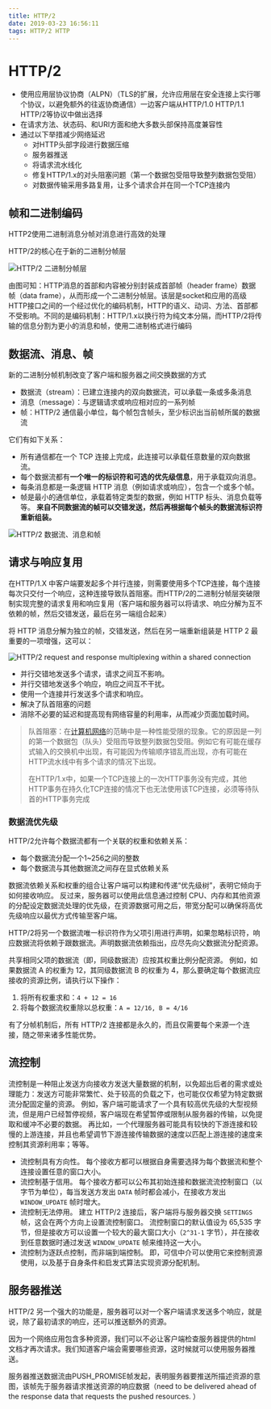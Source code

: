 ```yaml
---
title: HTTP/2
date: 2019-03-23 16:56:11
tags: HTTP/2 HTTP
---
```


# HTTP/2

- 使用应用层协议协商（ALPN）（TLS的扩展，允许应用层在安全连接上实行哪个协议，以避免额外的往返协商通信）一边客户端从HTTP/1.0 HTTP/1.1 HTTP/2等协议中做出选择
- 在请求方法、状态码、和URI方面和绝大多数头部保持高度兼容性
- 通过以下举措减少网络延迟
  - 对HTTP头部字段进行数据压缩
  - 服务器推送
  - 将请求流水线化
  - 修复HTTP/1.x的对头阻塞问题（第一个数据包受阻导致整列数据包受阻）
  - 对数据传输采用多路复用，让多个请求合并在同一个TCP连接内

## 帧和二进制编码

HTTP2使用二进制消息分帧对消息进行高效的处理

HTTP/2的核心在于新的二进制分帧层

![HTTP/2 二进制分帧层](https://developers.google.com/web/fundamentals/performance/http2/images/binary_framing_layer01.svg?hl=zh-cn)

由图可知：HTTP消息的首部和内容被分别封装成首部帧（header frame）数据帧（data frame），从而形成一个二进制分帧层。该层是socket和应用的高级HTTP接口之间的一个经过优化的编码机制，HTTP的语义、动词、方法、首部都不受影响。不同的是编码机制：HTTP/1.x以换行符为纯文本分隔，而HTTP/2将传输的信息分割为更小的消息和帧，使用二进制格式进行编码

## 数据流、消息、帧

新的二进制分帧机制改变了客户端和服务器之间交换数据的方式

- 数据流（stream）：已建立连接内的双向数据流，可以承载一条或多条消息
- 消息（message）：与逻辑请求或响应相对应的一系列帧
- 帧：HTTP/2 通信最小单位，每个帧包含帧头，至少标识出当前帧所属的数据流

它们有如下关系：

- 所有通信都在一个 TCP 连接上完成，此连接可以承载任意数量的双向数据流。
- 每个数据流都有**一个唯一的标识符和可选的优先级信息**，用于承载双向消息。
- 每条消息都是一条逻辑 HTTP 消息（例如请求或响应），包含一个或多个帧。
- 帧是最小的通信单位，承载着特定类型的数据，例如 HTTP 标头、消息负载等等。 **来自不同数据流的帧可以交错发送，然后再根据每个帧头的数据流标识符重新组装。**

![HTTP/2 数据流、消息和帧](https://developers.google.com/web/fundamentals/performance/http2/images/streams_messages_frames01.svg?hl=zh-cn)

## 请求与响应复用

在HTTP/1.X 中客户端要发起多个并行连接，则需要使用多个TCP连接，每个连接每次只交付一个响应，这种连接导致队首阻塞。而HTTP/2的二进制分帧层突破限制实现完整的请求复用和响应复用（客户端和服务器可以将请求、响应分解为互不依赖的帧，然后交错发送，最后在另一端组合起来）

将 HTTP 消息分解为独立的帧，交错发送，然后在另一端重新组装是 HTTP 2 最重要的一项增强，这可以：

![HTTP/2 request and response multiplexing within a shared connection](https://developers.google.com/web/fundamentals/performance/http2/images/multiplexing01.svg)

- 并行交错地发送多个请求，请求之间互不影响。
- 并行交错地发送多个响应，响应之间互不干扰。
- 使用一个连接并行发送多个请求和响应。
- 解决了队首阻塞的问题
- 消除不必要的延迟和提高现有网络容量的利用率，从而减少页面加载时间。

> 队首阻塞：在[计算机网络](https://zh.wikipedia.org/wiki/%E8%AE%A1%E7%AE%97%E6%9C%BA%E7%BD%91%E7%BB%9C)的范畴中是一种性能受限的现象。它的原因是一列的第一个数据包（队头）受阻而导致整列数据包受阻。例如它有可能在缓存式输入的交换机中出现，有可能因为传输顺序错乱而出现，亦有可能在HTTP流水线中有多个请求的情况下出现。
>
> 在HTTP/1.x中，如果一个TCP连接上的一次HTTP事务没有完成，其他HTTP事务在持久化TCP连接的情况下也无法使用该TCP连接，必须等待队首的HTTP事务完成



### 数据流优先级

HTTP/2允许每个数据流都有一个关联的权重和依赖关系：

- 每个数据流分配一个1~256之间的整数
- 每个数据流与其他数据流之间存在显式依赖关系

数据流依赖关系和权重的组合让客户端可以构建和传递“优先级树”，表明它倾向于如何接收响应。 反过来，服务器可以使用此信息通过控制 CPU、内存和其他资源的分配设定数据流处理的优先级，在资源数据可用之后，带宽分配可以确保将高优先级响应以最优方式传输至客户端。

HTTP/2将另一个数据流唯一标识符作为父项引用进行声明，如果忽略标识符，响应数据流将依赖于跟数据流。声明数据流依赖指出，应尽先向父数据流分配资源。

共享相同父项的数据流（即，同级数据流）应按其权重比例分配资源。 例如，如果数据流 A 的权重为 12，其同级数据流 B 的权重为 4，那么要确定每个数据流应接收的资源比例，请执行以下操作：

1. 将所有权重求和：`4 + 12 = 16`
2. 将每个数据流权重除以总权重：`A = 12/16, B = 4/16`



有了分帧机制后，所有 HTTP/2 连接都是永久的，而且仅需要每个来源一个连接，随之带来诸多性能优势。



## 流控制

流控制是一种阻止发送方向接收方发送大量数据的机制，以免超出后者的需求或处理能力：发送方可能非常繁忙、处于较高的负载之下，也可能仅仅希望为特定数据流分配固定量的资源。 例如，客户端可能请求了一个具有较高优先级的大型视频流，但是用户已经暂停视频，客户端现在希望暂停或限制从服务器的传输，以免提取和缓冲不必要的数据。 再比如，一个代理服务器可能具有较快的下游连接和较慢的上游连接，并且也希望调节下游连接传输数据的速度以匹配上游连接的速度来控制其资源利用率；等等。

- 流控制具有方向性。 每个接收方都可以根据自身需要选择为每个数据流和整个连接设置任意的窗口大小。
- 流控制基于信用。 每个接收方都可以公布其初始连接和数据流流控制窗口（以字节为单位），每当发送方发出 `DATA` 帧时都会减小，在接收方发出 `WINDOW_UPDATE` 帧时增大。
- 流控制无法停用。 建立 HTTP/2 连接后，客户端将与服务器交换 `SETTINGS` 帧，这会在两个方向上设置流控制窗口。 流控制窗口的默认值设为 65,535 字节，但是接收方可以设置一个较大的最大窗口大小（`2^31-1` 字节），并在接收到任意数据时通过发送 `WINDOW_UPDATE` 帧来维持这一大小。
- 流控制为逐跃点控制，而非端到端控制。 即，可信中介可以使用它来控制资源使用，以及基于自身条件和启发式算法实现资源分配机制。



## 服务器推送

HTTP/2 另一个强大的功能是，服务器可以对一个客户端请求发送多个响应，就是说，除了最初请求的响应，还可以推送额外的资源。

因为一个网络应用包含多种资源，我们可以不必让客户端检查服务器提供的html文档才再次请求。我们知道客户端会需要哪些资源，这时候就可以使用服务器推送。

服务器推送数据流由PUSH_PROMISE帧发起，表明服务器要推送所描述资源的意图，该帧先于服务器请求推送资源的响应数据（need to be delivered ahead of the response data that requests the pushed resources. ）

